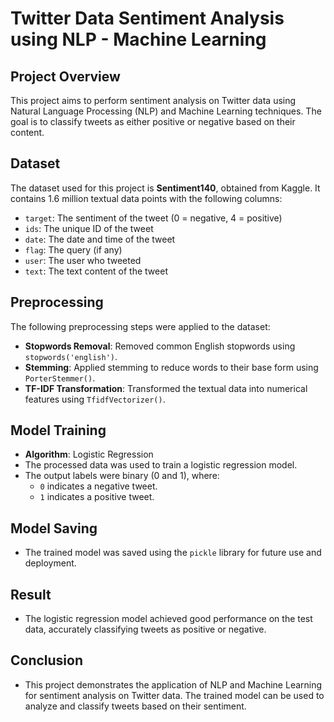 # Twitter Data Sentiment Analysis using NLP - Machine Learning

## Project Overview
This project aims to perform sentiment analysis on Twitter data using Natural Language Processing (NLP) and Machine Learning techniques. The goal is to classify tweets as either positive or negative based on their content.

## Dataset
The dataset used for this project is **Sentiment140**, obtained from Kaggle. It contains 1.6 million textual data points with the following columns:
- `target`: The sentiment of the tweet (0 = negative, 4 = positive)
- `ids`: The unique ID of the tweet
- `date`: The date and time of the tweet
- `flag`: The query (if any)
- `user`: The user who tweeted
- `text`: The text content of the tweet

## Preprocessing
The following preprocessing steps were applied to the dataset:
- **Stopwords Removal**: Removed common English stopwords using `stopwords('english')`.
- **Stemming**: Applied stemming to reduce words to their base form using `PorterStemmer()`.
- **TF-IDF Transformation**: Transformed the textual data into numerical features using `TfidfVectorizer()`.

## Model Training
- **Algorithm**: Logistic Regression
- The processed data was used to train a logistic regression model.
- The output labels were binary (0 and 1), where:
  - `0` indicates a negative tweet.
  - `1` indicates a positive tweet.

## Model Saving
- The trained model was saved using the `pickle` library for future use and deployment.

## Result
- The logistic regression model achieved good performance on the test data, accurately classifying tweets as positive or 
  negative.

## Conclusion
- This project demonstrates the application of NLP and Machine Learning for sentiment analysis on Twitter data. The trained 
  model can be used to analyze and classify tweets based on their sentiment.
